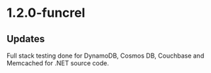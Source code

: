 # 1.2.0-funcrel

## Updates

Full stack testing done for DynamoDB, Cosmos DB, Couchbase and Memcached for .NET source code.
